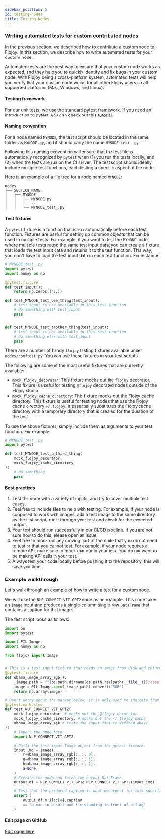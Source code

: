 ```yaml
---
sidebar_position: 5
id: testing-nodes
title: Testing Nodes
---
```


### Writing automated tests for custom contributed nodes

In the previous section, we described how to contribute a custom node to Flojoy. In this section, we describe how to write automated tests for your custom node. 

Automated tests are the best way to ensure that your custom node works as expected, and they help you to quickly identify and fix bugs in your custom node. With Flojoy being a cross-platform system, automated tests will help you verify that your custom node works for all other Flojoy users on all supported platforms (Mac, Windows, and Linux).

#### Testing framework

For our unit tests, we use the standard [pytest](https://docs.pytest.org/en/stable/) framework. If you need an introduction to pytest, you can check out this [tutorial](https://realpython.com/pytest-python-testing/).

#### Naming convention

For a node named `MYNODE`, the test script should be located in the same folder as `MYNODE.py`, and it should carry the name `MYNODE_test_.py`. 

Following this naming convention will ensure that the test file is automatically recognized by `pytest` when (1) you run the tests locally, and (2) when the tests are run on the CI server. The test script should ideally include multiple test functions, each testing a specific aspect of the node.

Here is an example of a file tree for a node named `MYNODE`:

```
nodes
├── SECTION_NAME
│   ├── MYNODE
│   │   ├── MYNODE.py
│   │   ├── ...
│   │   └── MYNODE_test_.py
```

#### Test fixtures

A `pytest` fixture is a function that is run automatically before each test function. Fixtures are useful for setting up common objects that can be used in multiple tests. For example, if you want to test the `MYNODE` node, where multiple tests reuse the same test input data, you can create a fixture that loads the test input data and returns it to the test function. This way, you don't have to load the test input data in each test function. For instance:

```python
# MYNODE_test_.py
import pytest
import numpy as np

@pytest.fixture
def test_input():
    return np.zeros((42,))

def test_MYNODE_test_one_thing(test_input):
    # test_input is now available in this test function
    # do something with test_input
    pass


def test_MYNODE_test_another_thing(test_input):
    # test_input is now available in this test function
    # do something else with test_input
    pass
```

There are a number of handy `flojoy` testing fixtures available under `nodes/conftest.py`. You can use these fixtures in your test scripts. 

The following are some of the most useful fixtures that are currently available:

- `mock_flojoy_decorator`: This fixture mocks out the `flojoy` decorator. This fixture is useful for testing `@flojoy` decorated nodes outside of the Flojoy studio.
- `mock_flojoy_cache_directory`: This fixture mocks out the Flojoy cache directory. This fixture is useful for testing nodes that use the Flojoy cache directory `~/.flojoy`. It essentially substitutes the Flojoy cache directory with a temporary directory that is created for the duration of the test.

To use the above fixtures, simply include them as arguments to your test function. For example:

```python
# MYNODE_test_.py
import pytest

def test_MYNODE_test_a_third_thing(
    mock_flojoy_decorator,
    mock_flojoy_cache_directory
):
    # do something
    pass
```

#### Best practices

1. Test the node with a variety of inputs, and try to cover multiple test cases.
2. Feel free to include files to help with testing. For example, if your node is supposed to work with images, add a test image to the same directory as the test script, run it through your test and check for the expected output.
3. Your test should run successfully in our CI/CD pipeline. If you are not sure how to do this, please open an issue.
4. Feel free to mock out any moving part of the node that you do not need to test or that you cannot test. For example, if your node requires a remote API, make sure to mock that out in your test. You do not want to be making API calls in your test.
5. Always test your code locally before pushing it to the repository, this will save you time.

### Example walkthrough

Let's walk through an example of how to write a test for a custom node. 

We will use the `NLP_CONNECT_VIT_GPT2` node as an example. This node takes an `Image` input and produces a single-column single-row `DataFrame` that contains a caption for that image.

The test script looks as follows:

```python
import os
import pytest

import PIL.Image
import numpy as np

from flojoy import Image


# This is a test input fixture that reads an image from disk and returns it as a numpy array.
@pytest.fixture
def obama_image_array_rgb():
    _image_path = f"{os.path.dirname(os.path.realpath(__file__))}/assets/President_Barack_Obama.jpg"
    image = PIL.Image.open(_image_path).convert("RGB")
    return np.array(image)

# Don't worry about the marker below, it is only used to indicate that this test is slow.
@pytest.mark.slow
def test_NLP_CONNECT_VIT_GPT2(
    mock_flojoy_decorator, # mocks out the @flojoy decorator
    mock_flojoy_cache_directory, # mocks out the ~/.flojoy cache
    obama_image_array_rgb # tests the input fixture defined above
):
    # Import the node here.
    import NLP_CONNECT_VIT_GPT2

    # Build the test input Image object from the pytest fixture.
    input_img = Image(
        r=obama_image_array_rgb[:, :, 0],
        g=obama_image_array_rgb[:, :, 1],
        b=obama_image_array_rgb[:, :, 2],
        a=None,
    )
    # Execute the node and fetch the output DataFrame.
    output_df = NLP_CONNECT_VIT_GPT2.NLP_CONNECT_VIT_GPT2(input_img)

    # Test that the produced caption is what we expect for this specific test image.
    assert (
        output_df.m.iloc[0].caption
        == "a man in a suit and tie standing in front of a flag"
    )
```
<SectionBreak />

[//]: # (Edit page on GitHub)

#### Edit page on GitHub

[Edit page here](https://github.com/flojoy-ai/docs/blob/main/docs/custom-nodes/testing-nodes.md)

